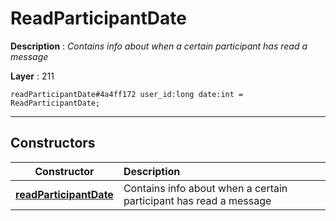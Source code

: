# ReadParticipantDate

**Description** : *Contains info about when a certain participant has read a message*

**Layer** : 211

```tl
readParticipantDate#4a4ff172 user_id:long date:int = ReadParticipantDate;
```

---

## Constructors

| Constructor | Description |
| :---: | :--- |
| [**readParticipantDate**](constructor/readParticipantDate) | Contains info about when a certain participant has read a message |